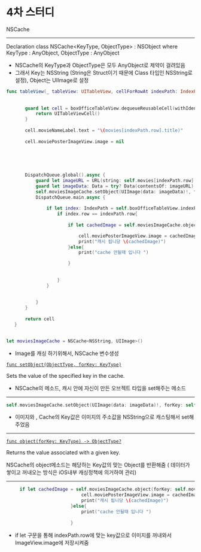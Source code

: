 # 4차 스터디
NSCache
***
Declaration
class NSCache<KeyType, ObjectType> : NSObject where KeyType : AnyObject, ObjectType : AnyObject

* NSCache의 KeyType과 ObjectType은 모두 AnyObject로 제약이 걸려있음
* 그래서 Key는 NSString (String은 Struct이기 때문에 Class 타입인 NSString로 설정), Object는 UIImage로 설정



```swift
func tableView(_ tableView: UITableView, cellForRowAt indexPath: IndexPath) -> UITableViewCell {
       
       
       guard let cell = boxOfficeTableView.dequeueReusableCell(withIdentifier: "BoxCell", for: indexPath) as? BoxOfficeTableViewCell else{
           return UITableViewCell()
       }
       
       cell.movieNameLabel.text = "\(movies[indexPath.row].title)"
       
       cell.moviePosterImageView.image = nil
       
   
  
       
       
       DispatchQueue.global().async {
           guard let imageURL = URL(string: self.movies[indexPath.row].thumb) else { return  }
           guard let imageData: Data = try? Data(contentsOf: imageURL) else { return  }
           self.moviesImageCache.setObject(UIImage(data: imageData)!, forKey: self.movies[indexPath.row].thumb as NSString)
           DispatchQueue.main.async {
               
               if let index: IndexPath = self.boxOfficeTableView.indexPath(for: cell){
                   if index.row == indexPath.row{
                   
                       if let cachedImage = self.moviesImageCache.object(forKey: self.movies[indexPath.row].thumb as NSString){

                           cell.moviePosterImageView.image = cachedImage
                           print("캐시 됩니당 \(cachedImage)")
                       }else{
                           print("cache 안될때 입니다 ")

                       }
                       
                       
                   }
               }
               
               
           }
       }
       
       return cell
   }
   
```

```swift
let moviesImageCache = NSCache<NSString, UIImage>()
```
- Image를 캐싱 하기위해서, NSCache 변수생성

[`func setObject(ObjectType, forKey: KeyType)`](https://developer.apple.com/documentation/foundation/nscache/1408223-setobject)

Sets the value of the specified key in the cache.

- NSCache의 메소드, 캐시 안에 자신이 만든 오브젝트 타입을 set해주는 메소드

***



```swift
self.moviesImageCache.setObject(UIImage(data: imageData)!, forKey: self.movies[indexPath.row].thumb as NSString)
```
- 이미지와 , Cache의 Key값은 이미지의 주소값을 NSString으로 캐스팅해서 set해주었음

***

[`func object(forKey: KeyType) -> ObjectType?`](https://developer.apple.com/documentation/foundation/nscache/1415458-object)

Returns the value associated with a given key.

NSCache의 object메소드는 해당하는 Key값의 맞는 Object를 반환해줌 ( 데이터가 쌓이고 꺼내오는 방식은 iOS내부 캐싱정책에 의거하여 관리)

***



```swift
     if let cachedImage = self.moviesImageCache.object(forKey: self.movies[indexPath.row].thumb as NSString){
                            cell.moviePosterImageView.image = cachedImage
                            print("캐시 됩니당 \(cachedImage)")
                        }else{
                            print("cache 안될때 입니다 ")
                            
                        }
```



* if let 구문을 통해 indexPath.row에 맞는 key값으로 이미지를 꺼내와서 ImageView.image에 저장시켜줌
